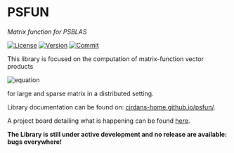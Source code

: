 # PSFUN
*Matrix function for PSBLAS*

[![License](https://img.shields.io/badge/license-BSD3-red)]()
[![Version](https://img.shields.io/badge/version-0.1-blue)]()
[![Commit](https://img.shields.io/github/commit-activity/m/Cirdans-Home/psfun)]()

This library is focused on the computation of matrix-function vector products

![equation](https://latex.codecogs.com/gif.latex?\mathbf{y}&space;=&space;f(A)&space;\mathbf{x},\quad&space;A&space;\in&space;\mathbb{R}^{n&space;\times&space;n},&space;\;&space;\operatorname{nnz}(A)&space;=&space;O(n),&space;\;&space;f:\mathbb{R}\rightarrow&space;\mathbb{R},)

for large and sparse matrix in a distributed setting.

Library documentation can be found on: [cirdans-home.github.io/psfun/](https://cirdans-home.github.io/psfun/).

A project board detailing what is happening can be found [here](https://github.com/users/Cirdans-Home/projects/1).

**The Library is still under active development and no release are available: bugs everywhere!**

